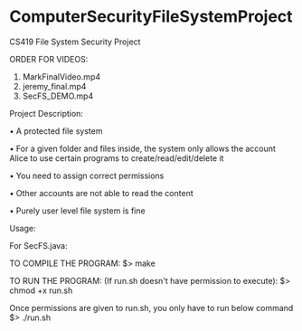 # ComputerSecurityFileSystemProject
CS419 File System Security Project


ORDER FOR VIDEOS:
1) MarkFinalVideo.mp4
2) jeremy_final.mp4
3) SecFS_DEMO.mp4

Project Description:

• A protected file system

• For a given folder and files inside, the system only allows the account Alice to use certain programs to
  create/read/edit/delete it

• You need to assign correct permissions

• Other accounts are not able to read the content

• Purely user level file system is fine


Usage:

For SecFS.java:

TO COMPILE THE PROGRAM:
  $> make

TO RUN THE PROGRAM:
  (If run.sh doesn't have permission to execute):
  $> chmod +x run.sh

  Once permissions are given to run.sh, you only have to run below command
  $> ./run.sh
